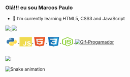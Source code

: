 ### Olá!!! eu sou Marcos Paulo 
- 🌱 I’m currently learning HTML5, CSS3 and JavaScript

 <div>
  <a href="https://github.com/mpaullos">
  <img height="150em" src="https://github-readme-stats.vercel.app/api?username=mpaullos&show_icons=true&theme=radical&include_all_commits=true&count_private=true"/>
  <img height="150em" src="https://github-readme-stats.vercel.app/api/top-langs/?username=mpaullos&layout=compact&langs_count=7&theme=radical"/>
</div>

  <div style="display: inline_block"><br>
  <img align="center" alt="Logo-Python" height="30" width="40" src="https://raw.githubusercontent.com/devicons/devicon/master/icons/python/python-original.svg">
  <img align="center" alt="Logo-JavaScript" height="30" width="40" src="https://raw.githubusercontent.com/devicons/devicon/master/icons/javascript/javascript-plain.svg">
  <img align="center" alt="Logo-HTML5" height="30" width="40" src="https://raw.githubusercontent.com/devicons/devicon/master/icons/html5/html5-original.svg">
  <img align="center" alt="Logo-CSS" height="30" width="40" src="https://raw.githubusercontent.com/devicons/devicon/master/icons/css3/css3-original.svg">
  <img align="center" alt="Logo-NodeJs" height="30" width="40" src="https://raw.githubusercontent.com/devicons/devicon/master/icons/nodejs/nodejs-original.svg">
  <img align="center" alt="Gif-Progamador" height="200em" width="200em" src="https://media0.giphy.com/media/5eLDrEaRGHegx2FeF2/giphy.gif">

  
  
 
</div>

##
<div> 
  
 <a href = "mailto:"><img src="https://img.shields.io/badge/Gmail-D14836?style=for-the-badge&logo=gmail&logoColor=white" target="_blank"></a>
  
 ![Snake animation](https://github.com/mpaullos/mpaullos/blob/output/github-contribution-grid-snake.svg)
 
</div>

